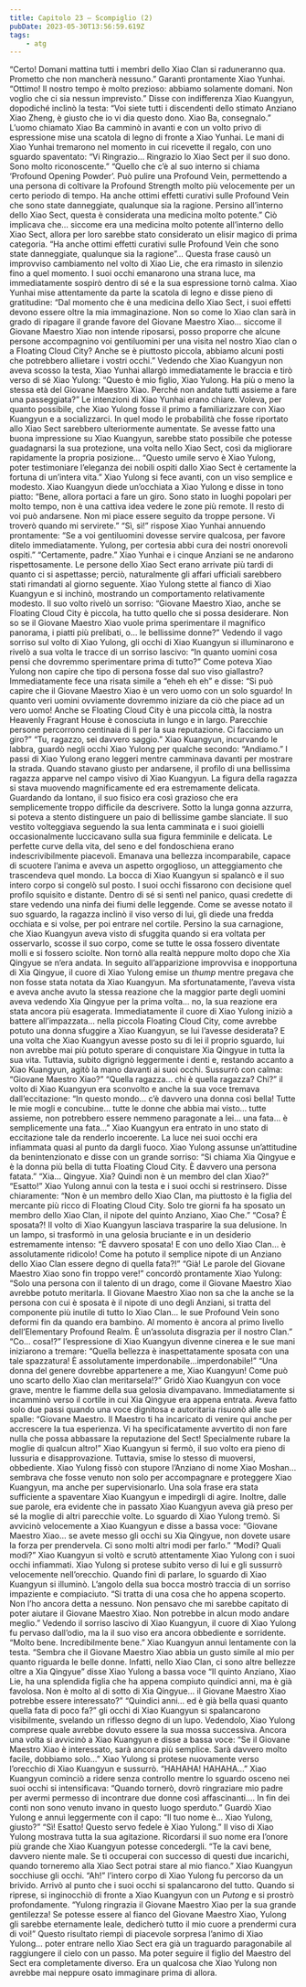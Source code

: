 ```yaml
---
title: Capitolo 23 – Scompiglio (2)
pubDate: 2023-05-30T13:56:59.619Z
tags:
    - atg
---
```


“Certo! Domani mattina tutti i membri dello Xiao Clan si raduneranno qua. Prometto che non mancherà nessuno.” Garantì prontamente Xiao Yunhai.
“Ottimo! Il nostro tempo è molto prezioso: abbiamo solamente domani. Non voglio che ci sia nessun imprevisto.” Disse con indifferenza Xiao Kuangyun, dopodiché inclinò la testa: “Voi siete tutti i discendenti dello stimato Anziano Xiao Zheng, è giusto che io vi dia questo dono. Xiao Ba, consegnalo.”
L’uomo chiamato Xiao Ba camminò in avanti e con un volto privo di espressione mise una scatola di legno di fronte a Xiao Yunhai. Le mani di Xiao Yunhai tremarono nel momento in cui ricevette il regalo, con uno sguardo spaventato: “Vi Ringrazio… Ringrazio lo Xiao Sect per il suo dono. Sono molto riconoscente.”
“Quello che c’è al suo interno si chiama ‘Profound Opening Powder’. Può pulire una Profound Vein, permettendo a una persona di coltivare la Profound Strength molto più velocemente per un certo periodo di tempo. Ha anche ottimi effetti curativi sulle Profound Vein che sono state danneggiate, qualunque sia la ragione. Persino all’interno dello Xiao Sect, questa è considerata una medicina molto potente.”
Ciò implicava che… siccome era una medicina molto potente all’interno dello Xiao Sect, allora per loro sarebbe stato considerato un elisir magico di prima categoria.
“Ha anche ottimi effetti curativi sulle Profound Vein che sono state danneggiate, qualunque sia la ragione”… Questa frase causò un improvviso cambiamento nel volto di Xiao Lie, che era rimasto in silenzio fino a quel momento. I suoi occhi emanarono una strana luce, ma immediatamente sospirò dentro di sé e la sua espressione tornò calma.
Xiao Yunhai mise attentamente da parte la scatola di legno e disse pieno di gratitudine: “Dal momento che è una medicina dello Xiao Sect, i suoi effetti devono essere oltre la mia immaginazione. Non so come lo Xiao clan sarà in grado di ripagare il grande favore del Giovane Maestro Xiao… siccome il Giovane Maestro Xiao non intende riposarsi, posso proporre che alcune persone accompagnino voi gentiluomini per una visita nel nostro Xiao clan o a Floating Cloud City? Anche se è piuttosto piccola, abbiamo alcuni posti che potrebbero allietare i vostri occhi.”
Vedendo che Xiao Kuangyun non aveva scosso la testa, Xiao Yunhai allargò immediatamente le braccia e tirò verso di sé Xiao Yulong: “Questo è mio figlio, Xiao Yulong. Ha più o meno la stessa età del Giovane Maestro Xiao. Perché non andate tutti assieme a fare una passeggiata?”
Le intenzioni di Xiao Yunhai erano chiare. Voleva, per quanto possibile, che Xiao Yulong fosse il primo a familiarizzare con Xiao Kuangyun e a socializzarci. In quel modo le probabilità che fosse riportato allo Xiao Sect sarebbero ulteriormente aumentate. Se avesse fatto una buona impressione su Xiao Kuangyun, sarebbe stato possibile che potesse guadagnarsi la sua protezione, una volta nello Xiao Sect, così da migliorare rapidamente la propria posizione…
“Questo umile servo è Xiao Yulong, poter testimoniare l’eleganza dei nobili ospiti dallo Xiao Sect è certamente la fortuna di un’intera vita.” Xiao Yulong si fece avanti, con un viso semplice e modesto.
Xiao Kuangyun diede un’occhiata a Xiao Yulong e disse in tono piatto: “Bene, allora portaci a fare un giro. Sono stato in luoghi popolari per molto tempo, non è una cattiva idea vedere le zone più remote. Il resto di voi può andarsene. Non mi piace essere seguito da troppe persone. Vi troverò quando mi servirete.”
“Sì, sì!” rispose Xiao Yunhai annuendo prontamente: “Se a voi gentiluomini dovesse servire qualcosa, per favore ditelo immediatamente. Yulong, per cortesia abbi cura dei nostri onorevoli ospiti.”
“Certamente, padre.”
Xiao Yunhai e i cinque Anziani se ne andarono rispettosamente. Le persone dello Xiao Sect erano arrivate più tardi di quanto ci si aspettasse; perciò, naturalmente gli affari ufficiali sarebbero stati rimandati al giorno seguente.
Xiao Yulong stette al fianco di Xiao Kuangyun e si inchinò, mostrando un comportamento relativamente modesto. Il suo volto rivelò un sorriso: “Giovane Maestro Xiao, anche se Floating Cloud City è piccola, ha tutto quello che si possa desiderare. Non so se il Giovane Maestro Xiao vuole prima sperimentare il magnifico panorama, i piatti più prelibati, o… le bellissime donne?”
Vedendo il vago sorriso sul volto di Xiao Yulong, gli occhi di Xiao Kuangyun si illuminarono e rivelò a sua volta le tracce di un sorriso lascivo: “In quanto uomini cosa pensi che dovremmo sperimentare prima di tutto?”
Come poteva Xiao Yulong non capire che tipo di persona fosse dal suo viso giallastro? Immediatamente fece una risata simile a “eheh eh eh” e disse: “Si può capire che il Giovane Maestro Xiao è un vero uomo con un solo sguardo! In quanto veri uomini ovviamente dovremmo iniziare da ciò che piace ad un vero uomo! Anche se Floating Cloud City è una piccola città, la nostra Heavenly Fragrant House è conosciuta in lungo e in largo. Parecchie persone percorrono centinaia di lì per la sua reputazione. Ci facciamo un giro?”
“Tu, ragazzo, sei davvero saggio.” Xiao Kuangyun, incurvando le labbra, guardò negli occhi Xiao Yulong per qualche secondo: “Andiamo.”
I passi di Xiao Yulong erano leggeri mentre camminava davanti per mostrare la strada. Quando stavano giusto per andarsene, il profilo di una bellissima ragazza apparve nel campo visivo di Xiao Kuangyun.
La figura della ragazza si stava muovendo magnificamente ed era estremamente delicata. Guardando da lontano, il suo fisico era così grazioso che era semplicemente troppo difficile da descrivere. Sotto la lunga gonna azzurra, si poteva a stento distinguere un paio di bellissime gambe slanciate. Il suo vestito volteggiava seguendo la sua lenta camminata e i suoi gioielli occasionalmente luccicavano sulla sua figura femminile e delicata. Le perfette curve della vita, del seno e del fondoschiena erano indescrivibilmente piacevoli. Emanava una bellezza incomparabile, capace di scuotere l’anima e aveva un aspetto orgoglioso, un atteggiamento che trascendeva quel mondo.
La bocca di Xiao Kuangyun si spalancò e il suo intero corpo si congelò sul posto. I suoi occhi fissarono con decisione quel profilo squisito e distante. Dentro di sé si sentì nel panico, quasi credette di stare vedendo una ninfa dei fiumi delle leggende. Come se avesse notato il suo sguardo, la ragazza inclinò il viso verso di lui, gli diede una fredda occhiata e si volse, per poi entrare nel cortile. Persino la sua carnagione, che Xiao Kuangyun aveva visto di sfuggita quando si era voltata per osservarlo, scosse il suo corpo, come se tutte le ossa fossero diventate molli e si fossero sciolte.
Non tornò alla realtà neppure molto dopo che Xia Qingyue se n’era andata.
In seguito all’apparizione improvvisa e inopportuna di Xia Qingyue, il cuore di Xiao Yulong emise un *thump* mentre pregava che non fosse stata notata da Xiao Kuangyun. Ma sfortunatamente, l’aveva vista e aveva anche avuto la stessa reazione che la maggior parte degli uomini aveva vedendo Xia Qingyue per la prima volta… no, la sua reazione era stata ancora più esagerata. Immediatamente il cuore di Xiao Yulong iniziò a battere all’impazzata… nella piccola Floating Cloud City, come avrebbe potuto una donna sfuggire a Xiao Kuangyun, se lui l’avesse desiderata? E una volta che Xiao Kuangyun avesse posto su di lei il proprio sguardo, lui non avrebbe mai più potuto sperare di conquistare Xia Qingyue in tutta la sua vita.
Tuttavia, subito digrignò leggermente i denti e, restando accanto a Xiao Kuangyun, agitò la mano davanti ai suoi occhi. Sussurrò con calma: “Giovane Maestro Xiao?”
“Quella ragazza… chi è quella ragazza? Chi?” il volto di Xiao Kuangyun era sconvolto e anche la sua voce tremava dall’eccitazione: “In questo mondo… c’è davvero una donna così bella! Tutte le mie mogli e concubine… tutte le donne che abbia mai visto… tutte assieme, non potrebbero essere nemmeno paragonate a lei… una fata… è semplicemente una fata…”
Xiao Kuangyun era entrato in uno stato di eccitazione tale da renderlo incoerente. La luce nei suoi occhi era infiammata quasi al punto da dargli fuoco. Xiao Yulong assunse un’attitudine da benintenzionato e disse con un grande sorriso: “Si chiama Xia Qingyue e è la donna più bella di tutta Floating Cloud City. È davvero una persona fatata.”
“Xia… Qingyue. Xia? Quindi non è un membro del clan Xiao?”
“Esatto!” Xiao Yulong annuì con la testa e i suoi occhi si restrinsero. Disse chiaramente: “Non è un membro dello Xiao Clan, ma piuttosto è la figlia del mercante più ricco di Floating Cloud City. Solo tre giorni fa ha sposato un membro dello Xiao Clan, il nipote del quinto Anziano, Xiao Che.”
“Cosa? È sposata?! Il volto di Xiao Kuangyun lasciava trasparire la sua delusione. In un lampo, si trasformò in una gelosia bruciante e in un desiderio estremamente intenso: “È davvero sposata! E con uno dello Xiao Clan… è assolutamente ridicolo! Come ha potuto il semplice nipote di un Anziano dello Xiao Clan essere degno di quella fata?!”
“Già! Le parole del Giovane Maestro Xiao sono fin troppo vere!” concordò prontamente Xiao Yulong: “Solo una persona con il talento di un drago, come il Giovane Maestro Xiao avrebbe potuto meritarla. Il Giovane Maestro Xiao non sa che la anche se la persona con cui è sposata è il nipote di uno degli Anziani, si tratta del componente più inutile di tutto lo Xiao Clan… le sue Profound Vein sono deformi fin da quando era bambino. Al momento è ancora al primo livello dell’Elementary Profound Realm. È un’assoluta disgrazia per il nostro Clan.”
“Co… cosa!?” l’espressione di Xiao Kuangyun divenne cinerea e le sue mani iniziarono a tremare: “Quella bellezza è inaspettatamente sposata con una tale spazzatura! È assolutamente imperdonabile…imperdonabile!”
“Una donna del genere dovrebbe appartenere a me, Xiao Kuangyun! Come può uno scarto dello Xiao clan meritarsela!?” Gridò Xiao Kuangyun con voce grave, mentre le fiamme della sua gelosia divampavano. Immediatamente si incamminò verso il cortile in cui Xia Qingyue era appena entrata.
Aveva fatto solo due passi quando una voce dignitosa e autoritaria risuonò alle sue spalle: “Giovane Maestro. Il Maestro ti ha incaricato di venire qui anche per accrescere la tua esperienza. Vi ha specificatamente avvertito di non fare nulla che possa abbassare la reputazione del Sect! Specialmente rubare la moglie di qualcun altro!”
Xiao Kuangyun si fermò, il suo volto era pieno di lussuria e disapprovazione. Tuttavia, smise lo stesso di muoversi, obbediente.
Xiao Yulong fissò con stupore l’Anziano di nome Xiao Moshan… sembrava che fosse venuto non solo per accompagnare e proteggere Xiao Kuangyun, ma anche per supervisionarlo. Una sola frase era stata sufficiente a spaventare Xiao Kuangyun e impedirgli di agire. Inoltre, dalle sue parole, era evidente che in passato Xiao Kuangyun aveva già preso per sé la moglie di altri parecchie volte.
Lo sguardo di Xiao Yulong tremò. Si avvicinò velocemente a Xiao Kuangyun e disse a bassa voce: “Giovane Maestro Xiao… se avete messo gli occhi su Xia Qingyue, non dovete usare la forza per prendervela. Ci sono molti altri modi per farlo.”
“Modi? Quali modi?” Xiao Kuangyun si voltò e scrutò attentamente Xiao Yulong con i suoi occhi infiammati.
Xiao Yulong si protese subito verso di lui e gli sussurrò velocemente nell’orecchio. Quando finì di parlare, lo sguardo di Xiao Kuangyun si illuminò. L’angolo della sua bocca mostrò traccia di un sorriso impaziente e compiaciuto.
“Si tratta di una cosa che ho appena scoperto. Non l’ho ancora detta a nessuno. Non pensavo che mi sarebbe capitato di poter aiutare il Giovane Maestro Xiao. Non potrebbe in alcun modo andare meglio.” Vedendo il sorriso lascivo di Xiao Kuangyun, il cuore di Xiao Yulong fu pervaso dall’odio, ma la il suo viso era ancora obbediente e sorridente.
“Molto bene. Incredibilmente bene.” Xiao Kuangyun annuì lentamente con la testa.
“Sembra che il Giovane Maestro Xiao abbia un gusto simile al mio per quanto riguarda le belle donne. Infatti, nello Xiao Clan, ci sono altre bellezze oltre a Xia Qingyue” disse Xiao Yulong a bassa voce “Il quinto Anziano, Xiao Lie, ha una splendida figlia che ha appena compiuto quindici anni, ma è già favolosa. Non è molto al di sotto di Xia Qingyue… il Giovane Maestro Xiao potrebbe essere interessato?”
“Quindici anni… ed è già bella quasi quanto quella fata di poco fa?” gli occhi di Xiao Kuangyun si spalancarono visibilmente, svelando un riflesso degno di un lupo.
Vedendolo, Xiao Yulong comprese quale avrebbe dovuto essere la sua mossa successiva. Ancora una volta si avvicinò a Xiao Kuangyun e disse a bassa voce: “Se il Giovane Maestro Xiao è interessato, sarà ancora più semplice. Sarà davvero molto facile, dobbiamo solo…”
Xiao Yulong si protese nuovamente verso l’orecchio di Xiao Kuangyun e sussurrò.
“HAHAHA! HAHAHA…” Xiao Kuangyun cominciò a ridere senza controllo mentre lo sguardo osceno nei suoi occhi si intensificava: “Quando tornerò, dovrò ringraziare mio padre per avermi permesso di incontrare due donne così affascinanti…. In fin dei conti non sono venuto invano in questo luogo sperduto.”
Guardò Xiao Yulong e annuì leggermente con il capo: “Il tuo nome è… Xiao Yulong, giusto?”
“Sì! Esatto! Questo servo fedele è Xiao Yulong.” Il viso di Xiao Yulong mostrava tutta la sua agitazione. Ricordarsi il suo nome era l’onore più grande che Xiao Kuangyun potesse concedergli.
“Te la cavi bene, davvero niente male. Se ti occuperai con successo di questi due incarichi, quando torneremo alla Xiao Sect potrai stare al mio fianco.” Xiao Kuangyun socchiuse gli occhi.
“Ah!” l’intero corpo di Xiao Yulong fu percorso da un brivido. Arrivò al punto che i suoi occhi si spalancarono del tutto. Quando si riprese, si inginocchiò di fronte a Xiao Kuangyun con un *Putong* e si prostrò profondamente. “Yulong ringrazia il Giovane Maestro Xiao per la sua grande gentilezza! Se potesse essere al fianco del Giovane Maestro Xiao, Yulong gli sarebbe eternamente leale, dedicherò tutto il mio cuore a prendermi cura di voi!”
Questo risultato riempì di piacevole sorpresa l’animo di Xiao Yulong… poter entrare nello Xiao Sect era già un traguardo paragonabile al raggiungere il cielo con un passo. Ma poter seguire il figlio del Maestro del Sect era completamente diverso. Era un qualcosa che Xiao Yulong non avrebbe mai neppure osato immaginare prima di allora.


